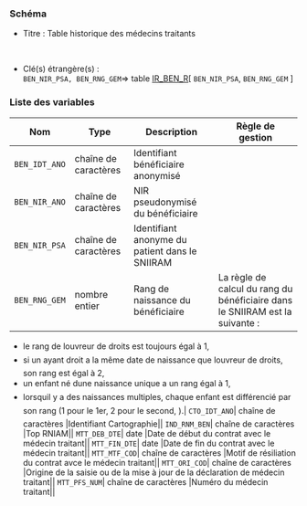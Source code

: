 ### Schéma


- Titre : Table historique des médecins traitants
<br />



- Clé(s) étrangère(s) : <br />
`BEN_NIR_PSA, BEN_RNG_GEM`=> table [IR_BEN_R](/tables/IR_BEN_R)[ `BEN_NIR_PSA`, `BEN_RNG_GEM` ]<br />

 
### Liste des variables

Nom | Type | Description | Règle de gestion
-|-|-|-
`BEN_IDT_ANO`| chaîne de caractères |Identifiant bénéficiaire anonymisé||
`BEN_NIR_ANO`| chaîne de caractères |NIR pseudonymisé du bénéficiaire||
`BEN_NIR_PSA`| chaîne de caractères |Identifiant anonyme du patient dans le SNIIRAM||
`BEN_RNG_GEM`| nombre entier |Rang de naissance du bénéficiaire|La règle de calcul du rang du bénéficiaire dans le SNIIRAM est la suivante :
- le rang de louvreur de droits est toujours égal à 1,
- si un ayant droit a la même date de naissance que louvreur de droits, son rang est égal à 2,
- un enfant né dune naissance unique a un rang égal à 1,
- lorsquil y a des naissances multiples, chaque enfant est différencié par son rang (1 pour le 1er, 2 pour le second, ).|
`CTO_IDT_ANO`| chaîne de caractères |Identifiant Cartographie||
`IND_RNM_BEN`| chaîne de caractères |Top RNIAM||
`MTT_DEB_DTE`| date |Date de début du contrat avec le médecin traitant||
`MTT_FIN_DTE`| date |Date de fin du contrat avec le médecin traitant||
`MTT_MTF_COD`| chaîne de caractères |Motif de résiliation du contrat avce le médecin traitant||
`MTT_ORI_COD`| chaîne de caractères |Origine de la saisie ou de la mise à jour de la déclaration de médecin traitant||
`MTT_PFS_NUM`| chaîne de caractères |Numéro du médecin traitant||